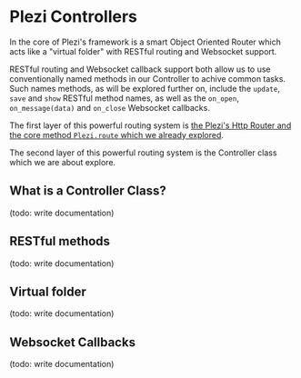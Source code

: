 # Plezi Controllers

In the core of Plezi's framework is a smart Object Oriented Router which acts like a "virtual folder" with RESTful routing and Websocket support.

RESTful routing and Websocket callback support both allow us to use conventionally named methods in our Controller to achive common tasks. Such names methods, as will be explored further on, include the `update`, `save` and `show` RESTful method names, as well as the `on_open`, `on_message(data)` and `on_close` Websocket callbacks.

The first layer of this powerful routing system is [the Plezi's Http Router and the core method `Plezi.route` which we already explored](./routes.md).

The second layer of this powerful routing system is the Controller class which we are about explore.

## What is a Controller Class?

(todo: write documentation)

## RESTful methods

(todo: write documentation)

## Virtual folder

(todo: write documentation)

## Websocket Callbacks

(todo: write documentation)


